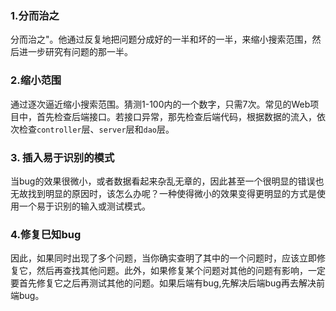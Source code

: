 ### 1.分而治之

分而治之"。他通过反复地把问题分成好的一半和坏的一半，来缩小搜索范围，然后进一步研究有问题的那一半。

### 2.缩小范围

通过逐次逼近缩小搜索范围。猜测1-100内的一个数字，只需7次。常见的Web项目中，首先检查后端接口。若接口异常，那先检查后端代码，根据数据的流入，依次检查`controller`层、`server`层和`dao`层。

### 3. 插入易于识别的模式

当bug的效果很微小，或者数据看起来杂乱无章的，因此甚至一个很明显的错误也无故找到明显的原因时，该怎么办呢？一种使得微小的效果变得更明显的方式是使用一个易于识别的输入或测试模式。

### 4.修复巳知bug

因此，如果同时出现了多个问题，当你确实查明了其中的一个问题时，应该立即修复它，然后再查找其他问题。此外，如果修复某个问题对其他的问题有影响，一定要首先修复它之后再测试其他的问题。如果后端有bug,先解决后端bug再去解决前端bug。